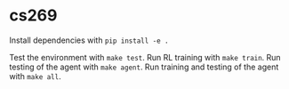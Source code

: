 # cs269

Install dependencies with `pip install -e .`

Test the environment with `make test`. Run RL training with `make train`. Run testing of the agent with `make agent`. Run training and testing of the agent with `make all`.